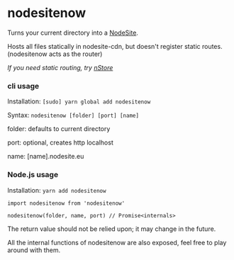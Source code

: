 # nodesitenow

Turns your current directory into a [NodeSite](https://nodesite.eu).

Hosts all files statically in nodesite-cdn, but doesn't register static routes. (nodesitenow acts as the router)

_If you need static routing, try [nStore](https://npmjs.com/package/@prokopschield/nstore)_

### cli usage

Installation: `[sudo] yarn global add nodesitenow`

Syntax: `nodesitenow [folder] [port] [name]`

folder: defaults to current directory

port: optional, creates http localhost

name: [name].nodesite.eu

### Node.js usage

Installation: `yarn add nodesitenow`

`import nodesitenow from 'nodesitenow'`

`nodesitenow(folder, name, port) // Promise<internals>`

The return value should not be relied upon; it may change in the future.

All the internal functions of nodesitenow are also exposed, feel free to play around with them.
